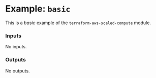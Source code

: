 # Example: `basic`

This is a _basic_ example of the `terraform-aws-scaled-compute` module.

<!-- BEGIN_TF_DOCS -->
### Inputs

No inputs.

### Outputs

No outputs.
<!-- END_TF_DOCS -->
